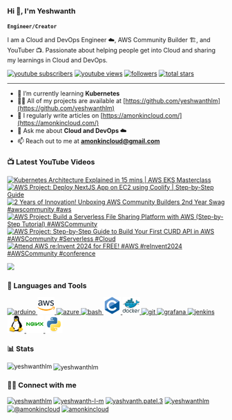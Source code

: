 ### Hi 👋, I'm Yeshwanth

**`Engineer/Creator`**

I am a Cloud and DevOps Engineer ☁️, AWS Community Builder 🏗️, and YouTuber 📺. Passionate about helping people get into Cloud and sharing my learnings in Cloud and DevOps.

   <p align="left">
      <a href="https://www.youtube.com/c/amonkincloud?sub_confirmation=1">
         <img alt="youtube subscribers" title="Subscribe to my YouTube channel" src="https://custom-icon-badges.demolab.com/youtube/channel/subscribers/UCwhERUcuzUCwr8x8mQ8zrcw?color=%23E05D44&label=SUBSCRIBE&logo=video&logoColor=white&style=for-the-badge&labelColor=CE4630"/></a> 
      <a href="https://www.youtube.com/c/amonkincloud">
         <img alt="youtube views" title="YouTube views" src="https://custom-icon-badges.demolab.com/youtube/channel/views/UCwhERUcuzUCwr8x8mQ8zrcw?color=%23E1AD0E&logo=eye&logoColor=white&style=for-the-badge&labelColor=C79600"/></a> 
      <a href="https://github.com/yeshwanthlm?tab=followers">
         <img alt="followers" title="Follow me on Github" src="https://custom-icon-badges.demolab.com/github/followers/yeshwanthlm?color=236ad3&labelColor=1155ba&style=for-the-badge&logo=person-add&label=Follow&logoColor=white"/></a>
      <a href="https://github.com/yeshwanthlm?tab=repositories&sort=stargazers">
         <img alt="total stars" title="Total stars on GitHub" src="https://custom-icon-badges.demolab.com/github/stars/yeshwanthlm?color=55960c&style=for-the-badge&labelColor=488207&logo=star"/></a>
   </p>

---

- 🌱 I’m currently learning **Kubernetes**
- 👨‍💻 All of my projects are available at [https://github.com/yeshwanthlm](https://github.com/yeshwanthlm)
- 📝 I regularly write articles on [https://amonkincloud.com/](https://amonkincloud.com/)
- 💬 Ask me about **Cloud and DevOps ☁️**
- 📫 Reach out to me at **amonkincloud@gmail.com**


### 📺 Latest YouTube Videos

<!-- BEGIN YOUTUBE-CARDS -->
[![Kubernetes Architecture Explained in 15 mins | AWS EKS Masterclass](https://ytcards.demolab.com/?id=u558A6zCHqk&title=Kubernetes+Architecture+Explained+in+15+mins+%7C+AWS+EKS+Masterclass&lang=en&timestamp=1722515445&background_color=%230d1117&title_color=%23ffffff&stats_color=%23dedede&max_title_lines=1&width=250&border_radius=5 "Kubernetes Architecture Explained in 15 mins | AWS EKS Masterclass")](https://www.youtube.com/watch?v=u558A6zCHqk)
[![AWS Project: Deploy NextJS App on EC2 using Coolify | Step-by-Step Guide](https://ytcards.demolab.com/?id=fdNSIXvy4gs&title=AWS+Project%3A+Deploy+NextJS+App+on+EC2+using+Coolify+%7C+Step-by-Step+Guide&lang=en&timestamp=1722342606&background_color=%230d1117&title_color=%23ffffff&stats_color=%23dedede&max_title_lines=1&width=250&border_radius=5 "AWS Project: Deploy NextJS App on EC2 using Coolify | Step-by-Step Guide")](https://www.youtube.com/watch?v=fdNSIXvy4gs)
[![2 Years of Innovation! Unboxing AWS Community Builders 2nd Year Swag #awscommunity #aws](https://ytcards.demolab.com/?id=DtKOVUxb8nw&title=2+Years+of+Innovation%21+Unboxing+AWS+Community+Builders+2nd+Year+Swag+%23awscommunity+%23aws&lang=en&timestamp=1722256207&background_color=%230d1117&title_color=%23ffffff&stats_color=%23dedede&max_title_lines=1&width=250&border_radius=5 "2 Years of Innovation! Unboxing AWS Community Builders 2nd Year Swag #awscommunity #aws")](https://www.youtube.com/watch?v=DtKOVUxb8nw)
[![AWS Project: Build a Serverless File Sharing Platform with AWS (Step-by-Step Tutorial) #AWSCommunity](https://ytcards.demolab.com/?id=TkEubrv8gA0&title=AWS+Project%3A+Build+a+Serverless+File+Sharing+Platform+with+AWS+%28Step-by-Step+Tutorial%29+%23AWSCommunity&lang=en&timestamp=1721737806&background_color=%230d1117&title_color=%23ffffff&stats_color=%23dedede&max_title_lines=1&width=250&border_radius=5 "AWS Project: Build a Serverless File Sharing Platform with AWS (Step-by-Step Tutorial) #AWSCommunity")](https://www.youtube.com/watch?v=TkEubrv8gA0)
[![AWS Project: Step-by-Step Guide to Build Your First CURD API in AWS #AWSCommunity #Serverless #Cloud](https://ytcards.demolab.com/?id=mVMfsOYlCuA&title=AWS+Project%3A+Step-by-Step+Guide+to+Build+Your+First+CURD+API+in+AWS+%23AWSCommunity+%23Serverless+%23Cloud&lang=en&timestamp=1721133007&background_color=%230d1117&title_color=%23ffffff&stats_color=%23dedede&max_title_lines=1&width=250&border_radius=5 "AWS Project: Step-by-Step Guide to Build Your First CURD API in AWS #AWSCommunity #Serverless #Cloud")](https://www.youtube.com/watch?v=mVMfsOYlCuA)
[![Attend AWS re:Invent 2024 for FREE! #AWS #reInvent2024 #AWSCommunity #conference](https://ytcards.demolab.com/?id=OBs4wV0iY38&title=Attend+AWS+re%3AInvent+2024+for+FREE%21+%23AWS+%23reInvent2024+%23AWSCommunity+%23conference&lang=en&timestamp=1720787416&background_color=%230d1117&title_color=%23ffffff&stats_color=%23dedede&max_title_lines=1&width=250&border_radius=5 "Attend AWS re:Invent 2024 for FREE! #AWS #reInvent2024 #AWSCommunity #conference")](https://www.youtube.com/watch?v=OBs4wV0iY38)
<!-- END YOUTUBE-CARDS -->

[<img src="https://custom-icon-badges.demolab.com/badge/-Subscribe%20For%20More-red?style=for-the-badge&logo=video&logoColor=white"/>](https://www.youtube.com/c/amonkincloud?sub_confirmation=1)

### 🧰 Languages and Tools

<p align="left"> <a href="https://www.arduino.cc/" target="_blank" rel="noreferrer"> <img src="https://cdn.worldvectorlogo.com/logos/arduino-1.svg" alt="arduino" width="40" height="40"/> </a> <a href="https://aws.amazon.com" target="_blank" rel="noreferrer"> <img src="https://raw.githubusercontent.com/devicons/devicon/master/icons/amazonwebservices/amazonwebservices-original-wordmark.svg" alt="aws" width="40" height="40"/> </a> <a href="https://azure.microsoft.com/en-in/" target="_blank" rel="noreferrer"> <img src="https://www.vectorlogo.zone/logos/microsoft_azure/microsoft_azure-icon.svg" alt="azure" width="40" height="40"/> </a> <a href="https://www.gnu.org/software/bash/" target="_blank" rel="noreferrer"> <img src="https://www.vectorlogo.zone/logos/gnu_bash/gnu_bash-icon.svg" alt="bash" width="40" height="40"/> </a> <a href="https://www.cprogramming.com/" target="_blank" rel="noreferrer"> <img src="https://raw.githubusercontent.com/devicons/devicon/master/icons/c/c-original.svg" alt="c" width="40" height="40"/> </a> <a href="https://www.docker.com/" target="_blank" rel="noreferrer"> <img src="https://raw.githubusercontent.com/devicons/devicon/master/icons/docker/docker-original-wordmark.svg" alt="docker" width="40" height="40"/> </a> <a href="https://git-scm.com/" target="_blank" rel="noreferrer"> <img src="https://www.vectorlogo.zone/logos/git-scm/git-scm-icon.svg" alt="git" width="40" height="40"/> </a> <a href="https://grafana.com" target="_blank" rel="noreferrer"> <img src="https://www.vectorlogo.zone/logos/grafana/grafana-icon.svg" alt="grafana" width="40" height="40"/> </a> <a href="https://www.jenkins.io" target="_blank" rel="noreferrer"> <img src="https://www.vectorlogo.zone/logos/jenkins/jenkins-icon.svg" alt="jenkins" width="40" height="40"/> </a> <a href="https://www.linux.org/" target="_blank" rel="noreferrer"> <img src="https://raw.githubusercontent.com/devicons/devicon/master/icons/linux/linux-original.svg" alt="linux" width="40" height="40"/> </a> <a href="https://www.nginx.com" target="_blank" rel="noreferrer"> <img src="https://raw.githubusercontent.com/devicons/devicon/master/icons/nginx/nginx-original.svg" alt="nginx" width="40" height="40"/> </a> <a href="https://www.python.org" target="_blank" rel="noreferrer"> <img src="https://raw.githubusercontent.com/devicons/devicon/master/icons/python/python-original.svg" alt="python" width="40" height="40"/> </a> </p>

### 📊 Stats
<p><img align="left" src="https://github-readme-stats.vercel.app/api/top-langs?username=yeshwanthlm&show_icons=true&locale=en&layout=compact" alt="yeshwanthlm" /></p>

<p>&nbsp;<img align="center" src="https://github-readme-stats.vercel.app/api?username=yeshwanthlm&show_icons=true&locale=en" alt="yeshwanthlm" /></p>

### 🏄‍♂️ Connect with me
   <p align="left">
   <a href="https://dev.to/yeshwanthlm" target="blank"><img align="center" src="https://raw.githubusercontent.com/rahuldkjain/github-profile-readme-generator/master/src/images/icons/Social/devto.svg" alt="yeshwanthlm" height="30" width="40" /></a>
   <a href="https://linkedin.com/in/yeshwanth-l-m" target="blank"><img align="center" src="https://raw.githubusercontent.com/rahuldkjain/github-profile-readme-generator/master/src/images/icons/Social/linked-in-alt.svg" alt="yeshwanth-l-m" height="30" width="40" /></a>
   <a href="https://fb.com/yashvanth.patel.3" target="blank"><img align="center" src="https://raw.githubusercontent.com/rahuldkjain/github-profile-readme-generator/master/src/images/icons/Social/facebook.svg" alt="yashvanth.patel.3" height="30" width="40" /></a>
   <a href="https://instagram.com/yeshwanthlm" target="blank"><img align="center" src="https://raw.githubusercontent.com/rahuldkjain/github-profile-readme-generator/master/src/images/icons/Social/instagram.svg" alt="yeshwanthlm" height="30" width="40" /></a>
   <a href="https://hashnode.com/@amonkincloud" target="blank"><img align="center" src="https://raw.githubusercontent.com/rahuldkjain/github-profile-readme-generator/master/src/images/icons/Social/hashnode.svg" alt="@amonkincloud" height="30" width="40" /></a>
   <a href="https://www.youtube.com/c/amonkincloud" target="blank"><img align="center" src="https://raw.githubusercontent.com/rahuldkjain/github-profile-readme-generator/master/src/images/icons/Social/youtube.svg" alt="amonkincloud" height="30" width="40" /></a>
   </p>

